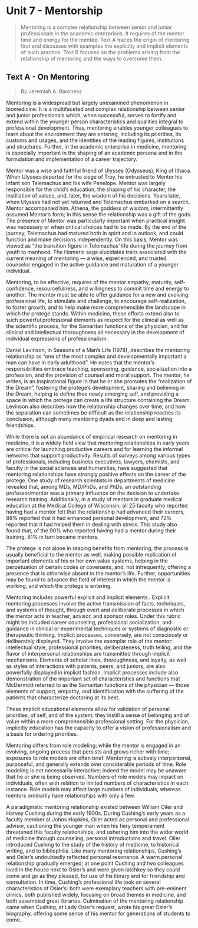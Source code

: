 # Unit 7 - Mentorship

> Mentoring is a complex relationship between senior and junior professionals in the academic enterprises. It requires of the mentor time and energy for the mentee. Text A traces the origin of mentoring first and discusses with examples the explicitly and implicit elements of such practice. Text B focuses on the problems arising from the relationship of mentoring and the ways to overcome them.

## Text A - On Mentoring

> By Jeremiah A. Baroness

Mentoring is a widespread but largely unexamined phenomenon in biomedicine. It is a multifaceted and complex relationship between senior and junior professionals which, when successful, serves to fortify and extend within the younger person characteristics and qualities integral to professional development. Thus, mentoring enables younger colleagues to learn about the environment they are entering, including its priorities, its customs and usages, and the identities of the leading figures, institutions and structures. Further, in the academic enterprise in medicine, mentoring is especially important in the shaping of an academic persona and in the formulation and implementation of a career trajectory.

Mentor was a wise and faithful friend of Ulysses (Odysseus), King of Ithaca. When Ulysses departed for the siege of Troy, he entrusted to Mentor his infant son Telemachus and his wife Penelope. Mentor was largely responsible for the child’s education, the shaping of his character, the instillation of values, and, later, the wisdom of his decisions. Years later, when Ulysses had not yet returned and Telemachus embarked on a search, Mentor accompanied him. Athena, the goddess of wisdom, intermittently assumed Mentor’s form; in this sense the relationship was a gift of the gods. The presence of Mentor was particularly important when practical insight was necessary or when critical choices had to be made. By the end of the journey, Telemachus had matured both in spirit and in outlook, and could function and make decisions independently. On this basis, Mentor was viewed as “the transition figure in Telemachus’ life during the journey from youth to manhood. The Homeric saga elucidates traits associated with the current meaning of mentoring — a wise, experienced, and trusted counselor engaged in the active guidance and maturation of a younger individual.

Mentoring, to be effective, requires of the mentor empathy, maturity, self-confidence, resourcefulness, and willingness to commit time and energy to another. The mentor must be able to offer guidance for a new and evolving professional life, to stimulate and challenge, to encourage self-realization, to foster growth, and to help make more comprehensible the landscape in which the protege stands. Within medicine, these efforts extend also to such powerful professional elements as respect for the clinical as well as the scientific process, for the Samaritan functions of the physician, and for clinical and intellectual thoroughness all necessary in the development of individual expressions of professionalism.

Daniel Levinson, in Seasons of a Man’s Life (1978), describes the mentoring relationship as “one of the most complex and developmentally important a man can have in early adulthood”. He notes that the mentor’s responsibilities embrace teaching, sponsoring, guidance, socialization into a profession, and the provision of counsel and moral support. The mentor, he writes, is an inspirational figure in that he or she promotes the “realization of the Dream”, fostering the protege’s development, sharing and believing in the Dream, helping to define thee newly emerging self, and providing a space in which the protege can create a life structure containing the Dream. Levinson also describes how the relationship changes over time, and how the separation can sometimes be difficult as the relationship reaches its conclusion, although many mentoring dyads end in deep and lasting friendships.

While there is not an abundance of empirical research on mentoring in medicine, it is a widely held view that mentoring relationships in early years  are critical for launching productive careers and for learning the informal networks that support productivity. Results of surveys among various types of professionals, including business executives, lawyers, chemists, and faculty in the social sciences and humanities, have suggested that mentoring relationships have strongly positive effects on the career of the protege. One study of research scientists in departments of medicine revealed that, among MDs, MD/PhDs, and PhDs, an outstanding professor/mentor was a primary influence on the decision to undertake research training. Additionally, in a study of mentors in graduate medical education at the Medical College of Wisconsin, all 25 faculty who reported having had a mentor felt that the relationship had advanced their careers, 88% reported that it had enhanced personal development, and 72% reported that it had helped them in dealing with stress. This study also found that, of the 90% who reported having had a mentor during their training, 81% in turn became mentors.

The protege is not alone in reaping benefits from mentoring; the process is usually beneficial to the mentor as well, making possible replication of important elements of his or her own value systems, helping in the perpetuation of certain codes or covenants, and, not infrequently, offering a presence that is otherwise absent in the mentor’s life. Further, opportunities may be found to advance the field of interest in which the mentor is working, and which the protege is entering.

Mentoring includes powerful explicit and implicit elements.. Explicit mentoring processes involve the active transmission of facts, techniques, and systems of thought, through overt and deliberate processes in which the mentor acts in teacher, advisor, and sponsor roles. Under this rubric might be included career counseling, professional socialization, and guidance in clinical or experimental techniques or systems of diagnostic or therapeutic thinking. Implicit processes, conversely, are not consciously or deliberately displayed. They involve the exemplar role of the mentor: intellectual style, professional priorities, deliberateness, truth telling, and the flavor of interpersonal relationships are transmitted through implicit mechanisms. Elements of scholar lines, thoroughness, and loyalty, as well as styles of interactions with patients, peers, and juniors, are also powerfully displayed in implicit fashion. Implicit processes include also demonstration of the important set of characteristics and functions that McDermott referred to as the Samaritan functions of the physician — those elements of support, empathy, and identification with the suffering of the patients that characterize doctoring at its best.

These implicit educational elements allow for validation of personal priorities, of self, and of the system; they instill a sense of belonging and of value within a more comprehensible professional setting. For the physician, implicitly education has the capacity to offer a vision of professionalism and a basis for ordering priorities.

Mentoring differs from role modeling; while the mentor is engaged in an evolving, ongoing process that persists and grows richer with time; exposures to role models are often brief. Mentoring is actively interpersonal, purposeful, and generally extends over considerable periods of time. Role modeling is not necessarily interactive; indeed the model may be unaware that he or she is being observed. Numbers of role models may impact on individuals, often with relation to limited numbers of characteristics in each instance. Role models may affect large numbers of individuals, whereas mentors ordinarily have relationships with only a few.

A paradigmatic mentoring relationship existed between William Oiler and Harvey Cushing during the early 1900s. During Cushing’s early years as a faculty member at Johns Hopkins, Oiler acted as personal and professional advisor, cautioning the younger man when his fiery temperament threatened this faculty relationships, and ushering him into the wider world of medicine through counseling, personal introductions and travel. Oiler introduced Cushing to the study of the history of medicine, to historical writing, and to bibliophilia. Like many mentoring relationships, Cushing’s and Osler’s undoubtedly reflected personal resonance. A warm personal relationship gradually emerged; at one point Cushing and two colleagues lived in the house next to Osler’s and were given latchkey so they could come and go as they pleased, for use of his library and for friendship and consultation. In time, Cushing’s professional life took on several characteristics of Osler’s: both were exemplary teachers with pre-eminent clinics, both published widely, focusing on broad themes in medicine, and both assembled great libraries. Culmination of the mentoring relationship came when Cushing, at Lady Osler’s request, wrote his great Osler’s biography, offering some sense of his mentor for generations of students to come.